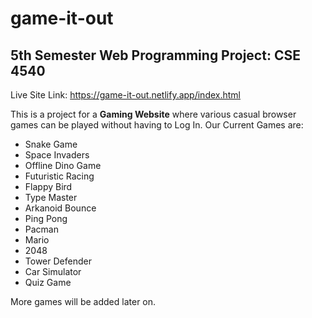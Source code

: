 # game-it-out

## 5th Semester Web Programming Project: CSE 4540

Live Site Link: https://game-it-out.netlify.app/index.html

This is a project for a **Gaming Website** where various casual browser games can be played without having to Log In.
Our Current Games are:

- Snake Game
- Space Invaders
- Offline Dino Game
- Futuristic Racing
- Flappy Bird
- Type Master
- Arkanoid Bounce
- Ping Pong
- Pacman
- Mario
- 2048
- Tower Defender
- Car Simulator
- Quiz Game

More games will be added later on.
